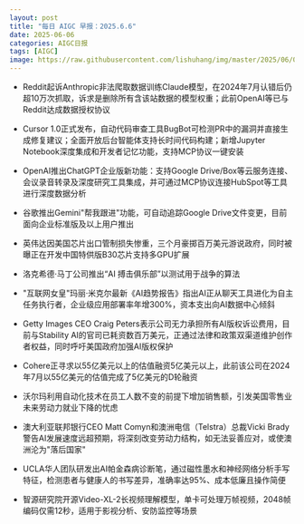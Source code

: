```yaml
---
layout: post
title: "每日 AIGC 早报：2025.6.6"
date: 2025-06-06
categories: AIGC日报
tags: [AIGC]
image: https://raw.githubusercontent.com/lishuhang/img/master/2025/06/0606-d.jpg
---
```


- Reddit起诉Anthropic非法爬取数据训练Claude模型，在2024年7月认错后仍超10万次抓取，诉求是删除所有含该站数据的模型权重；此前OpenAI等已与Reddit达成数据授权协议

- Cursor 1.0正式发布，自动代码审查工具BugBot可检测PR中的漏洞并直接生成修复建议；全面开放后台智能体支持长时间代码构建；新增Jupyter Notebook深度集成和开发者记忆功能，支持MCP协议一键安装

- OpenAI推出ChatGPT企业版新功能：支持Google Drive/Box等云服务连接、会议录音转录及深度研究工具集成，并可通过MCP协议连接HubSpot等工具进行深度数据分析

- 谷歌推出Gemini"帮我跟进"功能，可自动追踪Google Drive文件变更，目前面向企业标准版及以上用户推出

- 英伟达因美国芯片出口管制损失惨重，三个月豪掷百万美元游说政府，同时被曝正在开发中国特供版B30芯片支持多GPU扩展

- 洛克希德·马丁公司推出“AI 搏击俱乐部”以测试用于战争的算法

- "互联网女皇"玛丽·米克尔最新《AI趋势报告》指出AI正从聊天工具进化为自主任务执行者，企业级应用部署率年增300%，资本支出向AI数据中心倾斜

- Getty Images CEO Craig Peters表示公司无力承担所有AI版权诉讼费用，目前与Stability AI的官司已耗资数百万美元，正通过法律和政策双渠道维护创作者权益，同时呼吁美国政府加强AI版权保护

- Cohere正寻求以55亿美元以上的估值融资5亿美元以上，此前该公司在2024年7月以55亿美元的估值完成了5亿美元的D轮融资

- 沃尔玛利用自动化技术在员工人数不变的前提下增加销售额，引发美国零售业未来劳动力就业下降的忧虑

- 澳大利亚联邦银行CEO Matt Comyn和澳洲电信（Telstra）总裁Vicki Brady警告AI发展速度远超预期，将深刻改变劳动力结构，如无法妥善应对，或使澳洲沦为"落后国家"

- UCLA华人团队研发出AI帕金森病诊断笔，通过磁性墨水和神经网络分析手写特征，检测患者与健康人的书写差异，准确率达95%、成本低廉且操作简便

- 智源研究院开源Video-XL-2长视频理解模型，单卡可处理万帧视频，2048帧编码仅需12秒，适用于影视分析、安防监控等场景